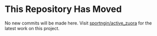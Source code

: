 # This Repository Has Moved

No new commits will be made here. Visit [sportngin/active_zuora](https://github.com/sportngin/active_zuora) for the latest work on this project.
